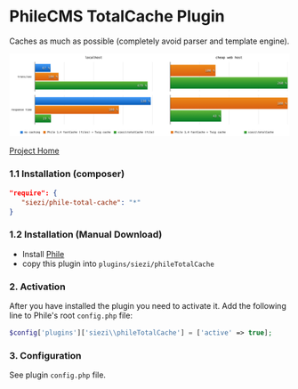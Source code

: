 # PhileCMS TotalCache Plugin #

Caches as much as possible (completely avoid parser and template engine).

![chart](chart.png)

[Project Home](https://github.com/Schlaefer/phileTotalCache)

### 1.1 Installation (composer) ###

```json
"require": {
   "siezi/phile-total-cache": "*"
}
```

### 1.2 Installation (Manual Download)

* Install [Phile](https://github.com/PhileCMS/Phile)
* copy this plugin into `plugins/siezi/phileTotalCache`

### 2. Activation

After you have installed the plugin you need to activate it. Add the following line to Phile's root `config.php` file:

```php
$config['plugins']['siezi\\phileTotalCache'] = ['active' => true];
```

### 3. Configuration ###

See plugin `config.php` file.
